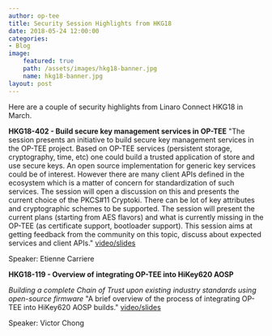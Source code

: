 ```yaml
---
author: op-tee
title: Security Session Highlights from HKG18
date: 2018-05-24 12:00:00
categories:
- Blog
image:
    featured: true
    path: /assets/images/hkg18-banner.jpg
    name: hkg18-banner.jpg
layout: post
---
```


Here are a couple of security highlights from Linaro Connect HKG18 in March.

**HKG18-402 - Build secure key management services in OP-TEE**
"The session presents an initiative to build secure key management services in the OP-TEE project. Based on OP-TEE services (persistent storage, cryptography, time, etc) one could build a trusted application of store and use secure keys. An open source implementation for generic key services could be of interest. However there are many client APIs defined in the ecosystem which is a matter of concern for standardization of such services. The session will open a discussion on this and presents the current choice of the PKCS#11 Cryptoki. There can be lot of key attributes and cryptographic schemes to be supported. The session will present the current plans (starting from AES flavors) and what is currently missing in the OP-TEE (as certificate support, bootloader support). This session aims at getting feedback from the community on this topic, discuss about expected services and client APIs." [video/slides](http://connect.linaro.org/resource/hkg18/hkg18-402/)

Speaker: Etienne Carriere


**HKG18-119 - Overview of integrating OP-TEE into HiKey620 AOSP**

*Building a complete Chain of Trust upon existing industry standards using open-source firmware*
"A brief overview of the process of integrating OP-TEE into HiKey620 AOSP builds." [video/slides](http://connect.linaro.org/resource/hkg18/hkg18-119/)

Speaker: Victor Chong


